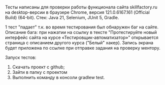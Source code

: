 Тесты написаны для проверки работы функционала сайта skillfactory.ru на desktop-версии в браузере Chrome, версия 121.0.6167.161 (Official Build) (64-bit).
Стек: Java 21, Selenium, JUnit 5, Gradle.

1 тест "падает" т.к. во время тестирования был обнаружен баг на сайте.
Описание бага: при нажатии на ссылку в тексте "Протестируйте новый интерфейс сайта на курсе «Тестировщик-автоматизатор»" открывается страница с описанием другого курса ("Белый" хакер). Запись экрана будет приложена по ссылке при отправке задания на проверку ментору.

Запуск тестов:
1. Скачать проект с github;
2. Зайти в папку с проектом
2. Выполнить команду в консоли gradlew test.
